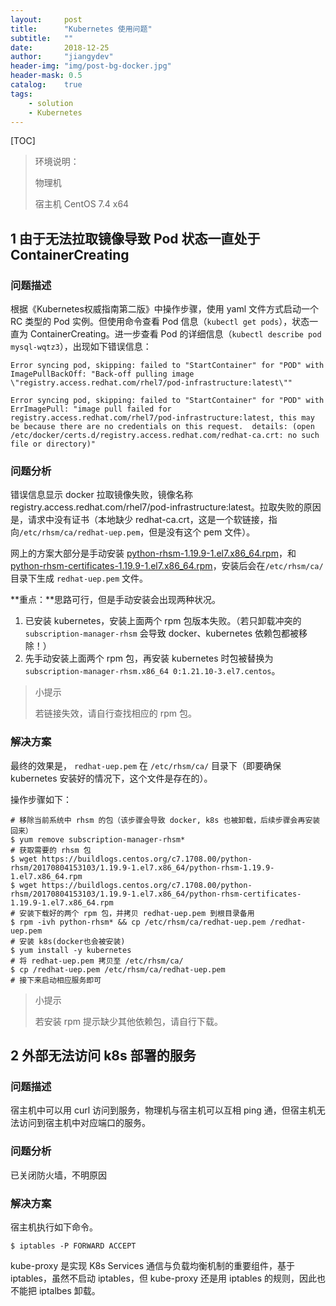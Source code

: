 ```yaml
---
layout:     post
title:      "Kubernetes 使用问题"
subtitle:   ""
date:       2018-12-25
author:     "jiangydev"
header-img: "img/post-bg-docker.jpg"
header-mask: 0.5
catalog:    true
tags:
    - solution
    - Kubernetes
---
```


[TOC]

> 环境说明：
>
> 物理机
>
> 宿主机 CentOS 7.4 x64

## 1 由于无法拉取镜像导致 Pod 状态一直处于 ContainerCreating

### 问题描述

根据《Kubernetes权威指南第二版》中操作步骤，使用 yaml 文件方式启动一个 RC 类型的 Pod 实例。但使用命令查看 Pod 信息（`kubectl get pods`），状态一直为 ContainerCreating。进一步查看 Pod 的详细信息（`kubectl describe pod mysql-wqtz3`），出现如下错误信息：

```
Error syncing pod, skipping: failed to "StartContainer" for "POD" with ImagePullBackOff: "Back-off pulling image \"registry.access.redhat.com/rhel7/pod-infrastructure:latest\""

Error syncing pod, skipping: failed to "StartContainer" for "POD" with ErrImagePull: "image pull failed for registry.access.redhat.com/rhel7/pod-infrastructure:latest, this may be because there are no credentials on this request.  details: (open /etc/docker/certs.d/registry.access.redhat.com/redhat-ca.crt: no such file or directory)"
```

### 问题分析

错误信息显示 docker 拉取镜像失败，镜像名称 registry.access.redhat.com/rhel7/pod-infrastructure:latest。拉取失败的原因是，请求中没有证书（本地缺少 redhat-ca.crt，这是一个软链接，指向`/etc/rhsm/ca/redhat-uep.pem`，但是没有这个 pem 文件）。

网上的方案大部分是手动安装 [python-rhsm-1.19.9-1.el7.x86_64.rpm][1]，和 [python-rhsm-certificates-1.19.9-1.el7.x86_64.rpm][2]，安装后会在`/etc/rhsm/ca/` 目录下生成 `redhat-uep.pem` 文件。

**重点：**思路可行，但是手动安装会出现两种状况。

1. 已安装 kubernetes，安装上面两个 rpm 包版本失败。（若只卸载冲突的 `subscription-manager-rhsm` 会导致 docker、kubernetes 依赖包都被移除！）
2. 先手动安装上面两个 rpm 包，再安装 kubernetes 时包被替换为  `subscription-manager-rhsm.x86_64 0:1.21.10-3.el7.centos`。 

> 小提示
>
> 若链接失效，请自行查找相应的 rpm 包。

### 解决方案

最终的效果是， `redhat-uep.pem` 在 `/etc/rhsm/ca/` 目录下（即要确保 kubernetes 安装好的情况下，这个文件是存在的）。

操作步骤如下：

```shell
# 移除当前系统中 rhsm 的包（该步骤会导致 docker, k8s 也被卸载，后续步骤会再安装回来）
$ yum remove subscription-manager-rhsm*
# 获取需要的 rhsm 包
$ wget https://buildlogs.centos.org/c7.1708.00/python-rhsm/20170804153103/1.19.9-1.el7.x86_64/python-rhsm-1.19.9-1.el7.x86_64.rpm
$ wget https://buildlogs.centos.org/c7.1708.00/python-rhsm/20170804153103/1.19.9-1.el7.x86_64/python-rhsm-certificates-1.19.9-1.el7.x86_64.rpm
# 安装下载好的两个 rpm 包，并拷贝 redhat-uep.pem 到根目录备用
$ rpm -ivh python-rhsm* && cp /etc/rhsm/ca/redhat-uep.pem /redhat-uep.pem
# 安装 k8s(docker也会被安装)
$ yum install -y kubernetes
# 将 redhat-uep.pem 拷贝至 /etc/rhsm/ca/
$ cp /redhat-uep.pem /etc/rhsm/ca/redhat-uep.pem
# 接下来启动相应服务即可
```

> 小提示
>
> 若安装 rpm 提示缺少其他依赖包，请自行下载。



## 2 外部无法访问 k8s 部署的服务

### 问题描述

宿主机中可以用 curl 访问到服务，物理机与宿主机可以互相 ping  通，但宿主机无法访问到宿主机中对应端口的服务。

### 问题分析

已关闭防火墙，不明原因

### 解决方案

宿主机执行如下命令。

```shell
$ iptables -P FORWARD ACCEPT
```

kube-proxy 是实现 K8s Services 通信与负载均衡机制的重要组件，基于 iptables，虽然不启动 iptables，但 kube-proxy 还是用 iptables 的规则，因此也不能把 iptalbes 卸载。





[1]: https://buildlogs.centos.org/c7.1708.00/python-rhsm/20170804153103/1.19.9-1.el7.x86_64/python-rhsm-1.19.9-1.el7.x86_64.rpm
[2]: https://buildlogs.centos.org/c7.1708.00/python-rhsm/20170804153103/1.19.9-1.el7.x86_64/python-rhsm-certificates-1.19.9-1.el7.x86_64.rpm
[3]: https://docs.docker.com/docker-for-windows/
[4]: https://www.docker.com/docker-toolbox
[5]: https://github.com/denverdino/docker-machine-driver-aliyunecs
[6]: https://github.com/AliyunContainerService/docker-machine-driver-aliyunecs#installation
[7]: https://usercenter.console.aliyun.com/
[8]: https://ram.console.aliyun.com/
[9]: https://jiangydev.github.io/2018/10/17/build-a-blog/#32-docker-%E5%8F%8A-docker-compose-%E5%AE%89%E8%A3%85
[10]: http://www.haproxy.org/
[11]: https://docs.docker.com/engine/swarm/networking/#configure-service-discovery

